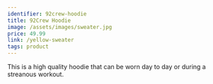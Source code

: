 ```yaml
---
identifier: 92crew-hoodie
title: 92Crew Hoodie
image: /assets/images/sweater.jpg
price: 49.99
link: /yellow-sweater
tags: product
---
```

This is a high quality hoodie that can be worn day to day or during a streanous workout.